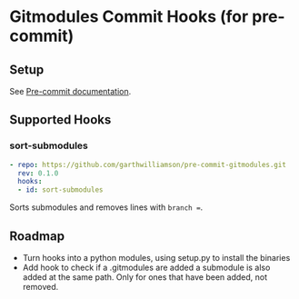 # Gitmodules Commit Hooks (for pre-commit)

## Setup

See [Pre-commit documentation](https://pre-commit.com/#adding-pre-commit-plugins-to-your-project).

## Supported Hooks

### sort-submodules

```yaml
- repo: https://github.com/garthwilliamson/pre-commit-gitmodules.git
  rev: 0.1.0
  hooks:
  - id: sort-submodules
```

Sorts submodules and removes lines with `branch =`.

## Roadmap

* Turn hooks into a python modules, using setup.py to install the binaries
* Add hook to check if a .gitmodules are added a submodule is also added at the
  same path. Only for ones that have been added, not removed.
